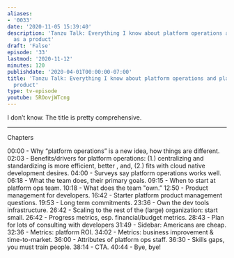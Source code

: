 ```yaml
---
aliases:
- '0033'
date: '2020-11-05 15:39:40'
description: 'Tanzu Talk: Everything I know about platform operations and platform
  as a product'
draft: 'False'
episode: '33'
lastmod: '2020-11-12'
minutes: 120
publishdate: '2020-04-01T00:00:00-07:00'
title: 'Tanzu Talk: Everything I know about platform operations and platform as a
  product'
type: tv-episode
youtube: 5ROovjWTcng
---
```


I don’t know. The title is pretty comprehensive.

----

Chapters

00:00 - Why “platform operations” is a new idea, how things are different.
02:03 - Benefits/drivers for platform operations: (1.) centralizing and standardizing is more efficient, better , and, (2.) fits with cloud native development desires.
04:00 - Surveys say platform operations works well.
06:18 - What the team does, their primary goals.
09:15 - When to start at platform ops team.
10:18 - What does the team "own.”
12:50 - Product management for developers.
16:42 - Starter platform product management questions.
19:53 - Long term commitments.
23:36 - Own the dev tools infrastructure.
26:42 - Scaling to the rest of the (large) organization: start small.
26:42 - Progress metrics, esp. financial/budget metrics.
28:43 - Plan for lots of consulting with developers
31:49 - Sidebar: Americans are cheap.
32:36 - Metrics: platform ROI.
34:02 - Metrics: business improvement & time-to-market.
36:00 - Attributes of platform ops staff.
36:30 - Skills gaps, you must train people.
38:14 - CTA.
40:44 - Bye, bye!